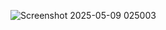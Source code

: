 ![Screenshot 2025-05-09 025003](https://github.com/user-attachments/assets/21d9f248-d713-43f3-bd83-5a1d612d4fca)
